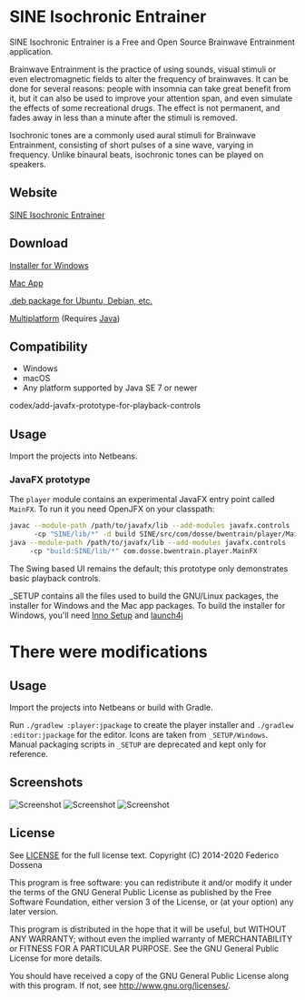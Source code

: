 # SINE Isochronic Entrainer
SINE Isochronic Entrainer is a Free and Open Source Brainwave Entrainment application.

Brainwave Entrainment is the practice of using sounds, visual stimuli or even electromagnetic fields to alter the frequency of brainwaves.
It can be done for several reasons: people with insomnia can take great benefit from it, but it can also be used to improve your attention span, and even simulate the effects of some recreational drugs.
The effect is not permanent, and fades away in less than a minute after the stimuli is removed.

Isochronic tones are a commonly used aural stimuli for Brainwave Entrainment, consisting of short pulses of a sine wave, varying in frequency. Unlike binaural beats, isochronic tones can be played on speakers. 

 
## Website
[SINE Isochronic Entrainer](https://sine.fdossena.com/)

## Download
[Installer for Windows](https://downloads.fdossena.com/geth.php?r=sine-win)

[Mac App](https://downloads.fdossena.com/geth.php?r=sine-mac)

[.deb package for Ubuntu, Debian, etc.](https://downloads.fdossena.com/geth.php?r=sine-deb)

[Multiplatform](https://downloads.fdossena.com/geth.php?r=sine-pcbin) (Requires [Java](https://java.com))

## Compatibility
* Windows
* macOS
* Any platform supported by Java SE 7 or newer
 
codex/add-javafx-prototype-for-playback-controls
## Usage
Import the projects into Netbeans.

### JavaFX prototype
The `player` module contains an experimental JavaFX entry point called `MainFX`.
To run it you need OpenJFX on your classpath:
```bash
javac --module-path /path/to/javafx/lib --add-modules javafx.controls 
      -cp "SINE/lib/*" -d build SINE/src/com/dosse/bwentrain/player/MainFX.java
java --module-path /path/to/javafx/lib --add-modules javafx.controls 
     -cp "build:SINE/lib/*" com.dosse.bwentrain.player.MainFX
```

The Swing based UI remains the default; this prototype only demonstrates basic playback controls.

_SETUP contains all the files used to build the GNU/Linux packages, the installer for Windows and the Mac app packages.
To build the installer for Windows, you'll need [Inno Setup](https://www.jrsoftware.org/isinfo.php) and [launch4j](https://launch4j.sourceforge.net/)

There were modifications
=======
## Usage
Import the projects into Netbeans or build with Gradle.

Run `./gradlew :player:jpackage` to create the player installer and `./gradlew :editor:jpackage` for the editor. Icons are taken from `_SETUP/Windows`.
Manual packaging scripts in `_SETUP` are deprecated and kept only for reference.

## Screenshots
![Screenshot](https://fdossena.com/sine/pc1.png)
![Screenshot](https://fdossena.com/sine/pc2.png)
![Screenshot](https://fdossena.com/sine/website1.png)

## License
See [LICENSE](LICENSE) for the full license text.
Copyright (C) 2014-2020 Federico Dossena

This program is free software: you can redistribute it and/or modify
it under the terms of the GNU General Public License as published by
the Free Software Foundation, either version 3 of the License, or
(at your option) any later version.

This program is distributed in the hope that it will be useful,
but WITHOUT ANY WARRANTY; without even the implied warranty of
MERCHANTABILITY or FITNESS FOR A PARTICULAR PURPOSE.  See the
GNU General Public License for more details.

You should have received a copy of the GNU General Public License
along with this program.  If not, see <http://www.gnu.org/licenses/>.
